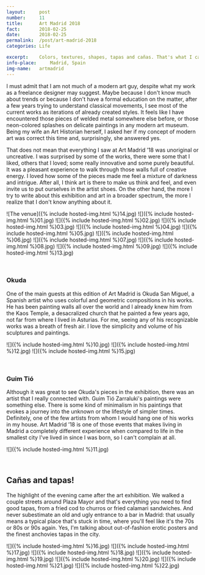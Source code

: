 ```yaml
---
layout:		post
number:		11
title:		Art Madrid 2018
fact:		2018-02-25
date:		2018-02-25
permalink: 	/post/art-madrid-2018
categories:	Life

excerpt: 	Colors, textures, shapes, tapas and cañas. That's what I call a wonderful evening.
info-place:     Madrid, Spain
img-name:	artmadrid
---
```


I must admit that I am not much of a modern art guy, despite what my work as a freelance designer may suggest. Maybe because I don't know much about trends or because I don't have a formal education on the matter, after a few years trying to understand classical movements, I see most of the current works as iterations of already created styles. It feels like I have encountered those pieces of welded metal somewhere else before, or those neon-colored splashes on delicate paintings in any modern art museum. Being my wife an Art Historian herself, I asked her if my concept of modern art was correct this time and, surprisingly, she answered yes.
  
That does not mean that everything I saw at Art Madrid ’18 was unoriginal or uncreative. I was surprised by some of the works, there were some that I liked, others that I loved; some really innovative and some purely beautiful. It was a pleasant experience to walk through those walls full of creative energy. I loved how some of the pieces made me feel a mixture of darkness and intrigue. After all, I think art is there to make us think and feel, and even invite us to put ourselves in the artist shoes. On the other hand, the more I try to write about this exhibition and art in a broader spectrum, the more I realize that I don't know anything about it.

<div class="gallery-{{ page.layout }}" markdown="1">

![The venue]({% include hosted-img.html %}14.jpg)
![]({% include hosted-img.html %}01.jpg)
![]({% include hosted-img.html %}02.jpg)
![]({% include hosted-img.html %}03.jpg)
![]({% include hosted-img.html %}04.jpg)
![]({% include hosted-img.html %}05.jpg)
![]({% include hosted-img.html %}06.jpg)
![]({% include hosted-img.html %}07.jpg)
![]({% include hosted-img.html %}08.jpg)
![]({% include hosted-img.html %}09.jpg)
![]({% include hosted-img.html %}13.jpg)

</div>

<br>

### Okuda

One of the main guests at this edition of Art Madrid is Okuda San Miguel, a Spanish artist who uses colorful and geometric compositions in his works. He has been painting walls all over the world and I already knew him from the Kaos Temple, a desacralized church that he painted a few years ago, not far from where I lived in Asturias. For me, seeing any of his recognizable works was a breath of fresh air. I love the simplicity and volume of his sculptures and paintings.

<div class="gallery-{{ page.layout }}" markdown="1">

![]({% include hosted-img.html %}10.jpg)
![]({% include hosted-img.html %}12.jpg)
![]({% include hosted-img.html %}15.jpg)

</div>

<br>

### Guim Tió

Although it was great to see Okuda's pieces in the exhibition, there was an artist that I really connected with. Guim Tió Zarraluki's paintings were something else. There is some kind of minimalism in his paintings that evokes a journey into the unknown or the lifestyle of simpler times. Definitely, one of the few artists from whom I would hang one of his works in my house. Art Madrid ’18 is one of those events that makes living in Madrid a completely different experience when compared to life in the smallest city I've lived in since I was born, so I can't complain at all.

<div class="gallery-{{ page.layout }}" markdown="1">

![]({% include hosted-img.html %}11.jpg)

</div>

<br>

## Cañas and tapas!

The highlight of the evening came after the art exhibition. We walked a couple streets around Plaza Mayor and that's everything you need to find good tapas, from a fried cod to churros or fried calamari sandwiches. And never subestimate an old and ugly entrance to a bar in Madrid: that usually means a typical place that's stuck in time, where you'll feel like it's the 70s or 80s or 90s again. Yes, I'm talking about out-of-fashion erotic posters and the finest anchovies tapas in the city.

<div class="gallery-{{ page.layout }}" markdown="1">

![]({% include hosted-img.html %}16.jpg)
![]({% include hosted-img.html %}17.jpg)
![]({% include hosted-img.html %}18.jpg)
![]({% include hosted-img.html %}19.jpg)
![]({% include hosted-img.html %}20.jpg)
![]({% include hosted-img.html %}21.jpg)
![]({% include hosted-img.html %}22.jpg)

</div>
